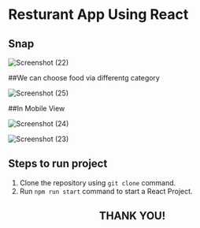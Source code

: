 # Resturant App Using React

## Snap

![Screenshot (22)](https://user-images.githubusercontent.com/107469214/221340891-c8141fbf-9b89-4d8d-b008-c21d390de996.png)

##We can choose food via differentg category

![Screenshot (25)](https://user-images.githubusercontent.com/107469214/221340845-af222b71-b5c1-4bb7-b1ea-ea4cdb252e4f.png)

##In Mobile View

![Screenshot (24)](https://user-images.githubusercontent.com/107469214/221340734-9dabd040-98f6-4b65-962c-9b199ca01fad.png)

![Screenshot (23)](https://user-images.githubusercontent.com/107469214/221340786-2ee5e083-b182-43a2-9198-0c6b791fcdd7.png)

## Steps to run project
1. Clone the repository using `git clone` command.
2. Run `npm run start` command to start a React Project.


<h2 align="center">THANK YOU!</h2>
